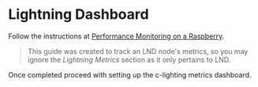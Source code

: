 # Lightning Dashboard

Follow the instructions at [Performance Monitoring on a Raspberry](https://github.com/badokun/lightning-metrics/blob/master/docs/performance_monitoring.md).

> This guide was created to track an LND node's metrics, so you may ignore the *Lightning Metrics* section as it only pertains to LND.

Once completed proceed with setting up the c-lighting metrics dashboard.